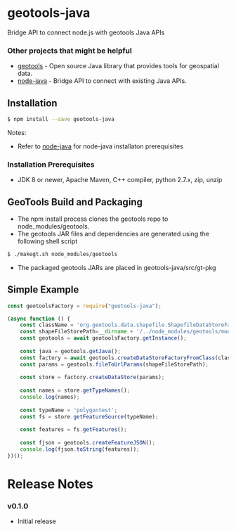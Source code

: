# geotools-java

Bridge API to connect node.js with geotools Java APIs

### Other projects that might be helpful

* [geotools](https://github.com/geotools/geotools) - Open source Java library that provides tools for geospatial data.
* [node-java](https://github.com/joeferner/node-java) - Bridge API to connect with existing Java APIs.

## Installation

```bash
$ npm install --save geotools-java
```

Notes:

* Refer to [node-java](https://github.com/joeferner/node-java) for node-java installaton prerequisites

### Installation Prerequisites

* JDK 8 or newer, Apache Maven, C++ compiler, python 2.7.x, zip, unzip

## GeoTools Build and Packaging

* The npm install process clones the geotools repo to node_modules/geotools.
* The geotools JAR files and dependencies are generated using the following shell script
```bash
$ ./makegt.sh node_modules/geotools
```
* The packaged geotools JARs are placed in geotools-java/src/gt-pkg

## Simple Example
```javascript
const geotoolsFactory = require("geotools-java");

(async function () {
    const className = 'org.geotools.data.shapefile.ShapefileDataStoreFactory';
    const shapeFileStorePath=__dirname + '/../node_modules/geotools/modules/library/sample-data/src/main/resources/org/geotools/test-data/shapes';
    const geotools = await geotoolsFactory.getInstance();
    
    const java = geotools.getJava();
    const factory = await geotools.createDataStoreFactoryFromClass(className);
    const params = geotools.fileToUrlParams(shapeFileStorePath);
    
    const store = factory.createDataStore(params);
    
    const names = store.getTypeNames();
    console.log(names);
    
    const typeName = 'polygontest';
    const fs = store.getFeatureSource(typeName);
    
    const features = fs.getFeatures();
            
    const fjson = geotools.createFeatureJSON();
    console.log(fjson.toString(features));
})();

```

# Release Notes

### v0.1.0

* Initial release
